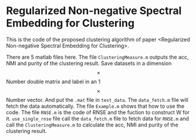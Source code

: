 # Regularized Non-negative Spectral Embedding for Clustering
This is the code of the proposed clustering algorithm of paper &lt;Regularized Non-negative Spectral Embedding for Clustering>.

There are 5 matlab files here.
The file `ClusteringMeasure.m` outputs the acc, NMI and purity of the clustering result.
Save datasets in a dimension$$\times$$Number double matrix and label in an 1$$\times$$Number vector. And put the `.mat` file in `test_data`. The `data_fetch.m` file will fetch the data automatically.
The file `Example.m` shows that how to use the code.
The file `RNSE.m` is the code of RNSE and the fuction to construct W for it.
`use_single_rnse` file call the `data_fetch.m` file to fetch data for `RNSE.m` and call the `ClusteringMeasure.m` to calculate the acc, NMI and purity of the clustering result.

